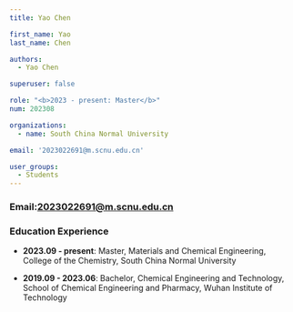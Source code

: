 ```yaml
---
title: Yao Chen

first_name: Yao
last_name: Chen

authors:
  - Yao Chen

superuser: false

role: "<b>2023 - present: Master</b>"
num: 202308

organizations:
  - name: South China Normal University

email: '2023022691@m.scnu.edu.cn'

user_groups:
  - Students
---
```

### Email:<2023022691@m.scnu.edu.cn>

### Education Experience

- **2023.09 - present**: Master, Materials and Chemical Engineering, College of the Chemistry, South China Normal University

- **2019.09 - 2023.06**: Bachelor, Chemical Engineering and Technology, School of Chemical Engineering and Pharmacy, Wuhan Institute of Technology
